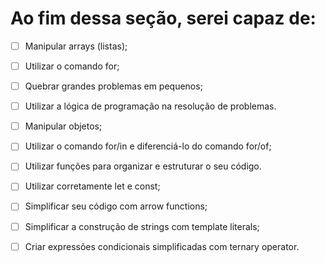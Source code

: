 # Ao fim dessa seção, serei capaz de:

- [ ] Manipular arrays (listas);

- [ ] Utilizar o comando for;

- [ ] Quebrar grandes problemas em pequenos;

- [ ] Utilizar a lógica de programação na resolução de problemas.

- [ ] Manipular objetos;

- [ ] Utilizar o comando for/in e diferenciá-lo do comando for/of;

- [ ] Utilizar funções para organizar e estruturar o seu código.

- [ ] Utilizar corretamente let e const;

- [ ] Simplificar seu código com arrow functions;

- [ ] Simplificar a construção de strings com template literals;

- [ ] Criar expressões condicionais simplificadas com ternary operator. 

